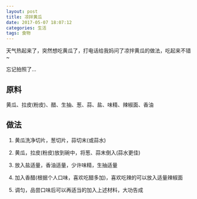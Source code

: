 ```yaml
---
layout: post
title: 凉拌黄瓜
date: 2017-05-07 18:07:12
categories: 生活
tags: 食物
---
```

天气热起来了，突然想吃黄瓜了，打电话给我妈问了凉拌黄瓜的做法，吃起来不错~

忘记拍照了...

## 原料

黄瓜、拉皮(粉皮)、醋、生抽、葱、蒜、盐、味精、辣椒面、香油

## 做法

1. 黄瓜洗净切片，葱切片，蒜切末(或蒜水)

2. 黄瓜，拉皮(粉皮)放到碗中，将葱、蒜末倒入(蒜水更佳)

3. 放入盐适量，香油适量，少许味精，生抽适量

4. 加入香醋(根据个人口味，喜欢吃醋多加)，喜欢吃辣的可以放入适量辣椒面

5. 调匀，品尝口味后可以再适当的加入上述材料，大功告成

<!-- more -->